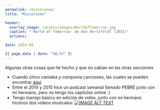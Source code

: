 ```yaml
---
permalink: /miscelaneo/
title: "Miscelaneo"

header:
  overlay_image: /assets/images/WorldofTomorrow.jpg
  caption: "'World of Tomorrow' de Don Hertzfeldt (2015)"
  actions:

date: 2019-08

{{ page.date | date: "%B,%Y" }}
---
```


Algunas otras cosas que he hecho y que no cabían en las otras secciones

* Cuando chico cantaba y componía canciones, las cuales se pueden encontrar [aquí](http://sofoca.cl/chanchito/)
* Entre el 2014 y 2015 hice un podcast semanal llamado PEBRE junto con mi hermano, pero no tengo los capítulos online :(
* Tengo manejo básico en edición de video, junto con mi hermano hicimos dos videos musicales: [![IMAGE ALT TEXT](http://img.youtube.com/vi/bwPaLD7dhGw/0.jpg)](http://www.youtube.com/watch?v=bwPaLD7dhGw "Wire - Another The Letter")